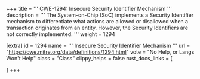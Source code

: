 +++
title = '''
CWE-1294: Insecure Security Identifier Mechanism
'''
description	= '''
The System-on-Chip (SoC) implements a Security Identifier mechanism to differentiate what actions are allowed or disallowed when a transaction originates from an entity. However, the Security Identifiers are not correctly implemented.
'''
weight = 1294

[extra]
id = 1294
name = '''
Insecure Security Identifier Mechanism
'''
url = "https://cwe.mitre.org/data/definitions/1294.html"
vote = "No Help, or Langs Won't Help"
class = "Class"
clippy_helps = false
rust_docs_links = [
	
]
+++

